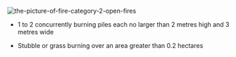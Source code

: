 ![the-picture-of-fire-category-2-open-fires]( assets/images/Category-2-Size.svg )

- 1 to 2 concurrently burning piles each no larger than 2 metres high and 3 metres wide

- Stubble or grass burning over an area greater than 0.2 hectares
